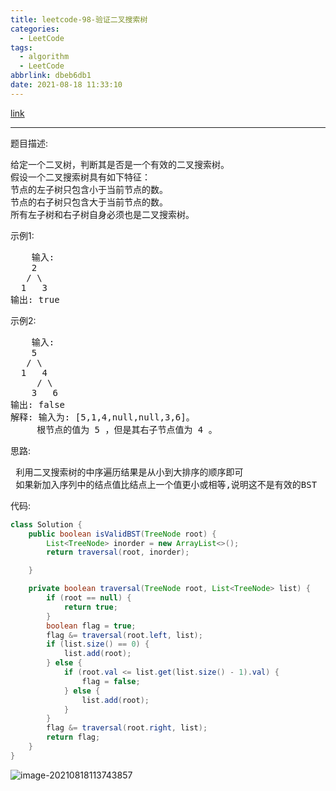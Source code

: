 ```yaml
---
title: leetcode-98-验证二叉搜索树
categories:
  - LeetCode
tags:
  - algorithm
  - LeetCode
abbrlink: dbeb6db1
date: 2021-08-18 11:33:10
---
```


[link](https://leetcode-cn.com/problems/validate-binary-search-tree/)

<hr/>

题目描述:

<pre>
给定一个二叉树，判断其是否是一个有效的二叉搜索树。
假设一个二叉搜索树具有如下特征：
节点的左子树只包含小于当前节点的数。
节点的右子树只包含大于当前节点的数。
所有左子树和右子树自身必须也是二叉搜索树。
</pre>

示例1:

<pre>
    输入:
    2
   / \
  1   3
输出: true
</pre>



示例2:

<pre>
    输入:
    5
   / \
  1   4
     / \
    3   6
输出: false
解释: 输入为: [5,1,4,null,null,3,6]。
     根节点的值为 5 ，但是其右子节点值为 4 。
</pre>



思路:

<pre>
 利用二叉搜索树的中序遍历结果是从小到大排序的顺序即可
 如果新加入序列中的结点值比结点上一个值更小或相等,说明这不是有效的BST
</pre>

代码:

```java
class Solution {
    public boolean isValidBST(TreeNode root) {
        List<TreeNode> inorder = new ArrayList<>();
        return traversal(root, inorder);

    }

    private boolean traversal(TreeNode root, List<TreeNode> list) {
        if (root == null) {
            return true;
        }
        boolean flag = true;
        flag &= traversal(root.left, list);
        if (list.size() == 0) {
            list.add(root);
        } else {
            if (root.val <= list.get(list.size() - 1).val) {
                flag = false;
            } else {
                list.add(root);
            }
        }
        flag &= traversal(root.right, list);
        return flag;
    }
}
```

![image-20210818113743857](https://gitee.com/cao_ziqiang/img/raw/master/20210818113744.png)

